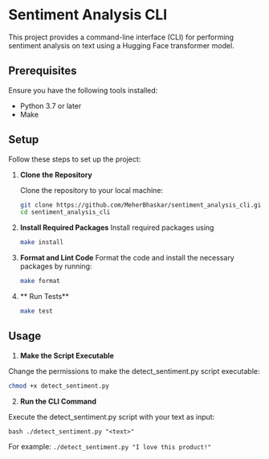 # Sentiment Analysis CLI

This project provides a command-line interface (CLI) for performing sentiment analysis on text using a Hugging Face transformer model.

## Prerequisites

Ensure you have the following tools installed:

- Python 3.7 or later
- Make

## Setup

Follow these steps to set up the project:

1. **Clone the Repository**

   Clone the repository to your local machine:

   ```bash
   git clone https://github.com/MeherBhaskar/sentiment_analysis_cli.git
   cd sentiment_analysis_cli
   ```

2. **Install Required Packages**
    Install required packages using 
    
    ```bash
    make install
    ```

3. **Format and Lint Code**
    Format the code and install the necessary packages by running:

    ```bash 
    make format
    ```

4. ** Run Tests** 
    ```bash
    make test
    ```

## Usage

1. **Make the Script Executable**

Change the permissions to make the detect_sentiment.py script executable:

``` bash
chmod +x detect_sentiment.py
```

2. **Run the CLI Command**

Execute the detect_sentiment.py script with your text as input:

``bash
./detect_sentiment.py "<text>"
``

For example: 
``
./detect_sentiment.py "I love this product!"
``


